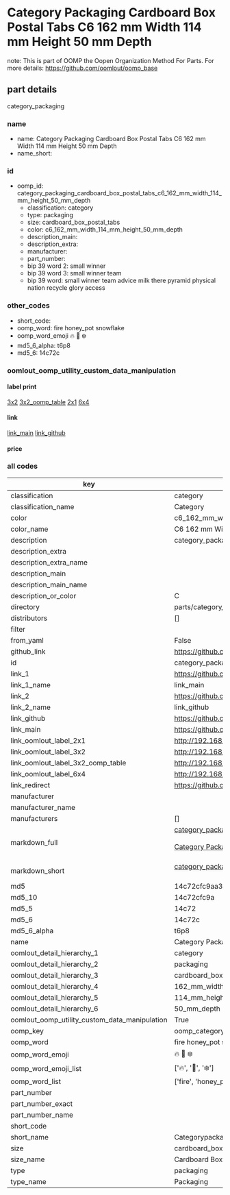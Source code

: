 # Category Packaging Cardboard Box Postal Tabs C6 162 mm Width 114 mm Height 50 mm Depth  

note: This is part of OOMP the Oopen Organization Method For Parts. For more details: https://github.com/oomlout/oomp_base

##  part details
  



category_packaging



### name
* name: Category Packaging Cardboard Box Postal Tabs C6 162 mm Width 114 mm Height 50 mm Depth
* name_short: 
### id
* oomp_id: category_packaging_cardboard_box_postal_tabs_c6_162_mm_width_114_mm_height_50_mm_depth
  * classification: category
  * type: packaging
  * size: cardboard_box_postal_tabs
  * color: c6_162_mm_width_114_mm_height_50_mm_depth
  * description_main: 
  * description_extra: 
  * manufacturer: 
  * part_number: 
  * bip 39 word 2: small winner
  * bip 39 word 3: small winner team
  * bip 39 word: small winner team advice milk there pyramid physical nation recycle glory access

### other_codes
* short_code: 
* oomp_word: fire honey_pot snowflake
* oomp_word_emoji :fire: :honey_pot: :snowflake:
* md5_6_alpha: t6p8
* md5_6: 14c72c






### oomlout_oomp_utility_custom_data_manipulation
#### label print
[3x2](http://192.168.1.245:1112/?label=oomp%20t6p8)
[3x2_oomp_table](http://192.168.1.108:1112/?label=oomp%20t6p8)
[2x1](http://192.168.1.242:1112/?label=oomp%20t6p8)
[6x4](http://192.168.1.55:1112/?label=oomp%20t6p8)    

#### link

[link_main](https://github.com/oomlout/oomlout_oomp_version_1_messy/tree/main/parts/category_packaging_cardboard_box_postal_tabs_c6_162_mm_width_114_mm_height_50_mm_depth) [link_github](https://github.com/oomlout/oomlout_oomp_version_1_messy/tree/main/parts/category_packaging_cardboard_box_postal_tabs_c6_162_mm_width_114_mm_height_50_mm_depth)                             

#### price







### all codes 
| key | value |  
| --- | --- |  
| classification | category |  
| classification_name | Category |  
| color | c6_162_mm_width_114_mm_height_50_mm_depth |  
| color_name | C6 162 mm Width 114 mm Height 50 mm Depth |  
| description | category_packaging |  
| description_extra |  |  
| description_extra_name |  |  
| description_main |  |  
| description_main_name |  |  
| description_or_color | C  |  
| directory | parts/category_packaging_cardboard_box_postal_tabs_c6_162_mm_width_114_mm_height_50_mm_depth |  
| distributors | [] |  
| filter |  |  
| from_yaml | False |  
| github_link | https://github.com/oomlout/oomlout_oomp_part_src/tree/main/parts/category_packaging_cardboard_box_postal_tabs_c6_162_mm_width_114_mm_height_50_mm_depth |  
| id | category_packaging_cardboard_box_postal_tabs_c6_162_mm_width_114_mm_height_50_mm_depth |  
| link_1 | https://github.com/oomlout/oomlout_oomp_version_1_messy/tree/main/parts/category_packaging_cardboard_box_postal_tabs_c6_162_mm_width_114_mm_height_50_mm_depth |  
| link_1_name | link_main |  
| link_2 | https://github.com/oomlout/oomlout_oomp_version_1_messy/tree/main/parts/category_packaging_cardboard_box_postal_tabs_c6_162_mm_width_114_mm_height_50_mm_depth |  
| link_2_name | link_github |  
| link_github | https://github.com/oomlout/oomlout_oomp_version_1_messy/tree/main/parts/category_packaging_cardboard_box_postal_tabs_c6_162_mm_width_114_mm_height_50_mm_depth |  
| link_main | https://github.com/oomlout/oomlout_oomp_version_1_messy/tree/main/parts/category_packaging_cardboard_box_postal_tabs_c6_162_mm_width_114_mm_height_50_mm_depth |  
| link_oomlout_label_2x1 | http://192.168.1.242:1112/?label=oomp%20t6p8 |  
| link_oomlout_label_3x2 | http://192.168.1.245:1112/?label=oomp%20t6p8 |  
| link_oomlout_label_3x2_oomp_table | http://192.168.1.108:1112/?label=oomp%20t6p8 |  
| link_oomlout_label_6x4 | http://192.168.1.55:1112/?label=oomp%20t6p8 |  
| link_redirect | https://github.com/oomlout/oomlout_oomp_version_1_messy/tree/main/parts/category_packaging_cardboard_box_postal_tabs_c6_162_mm_width_114_mm_height_50_mm_depth |  
| manufacturer |  |  
| manufacturer_name |  |  
| manufacturers | [] |  
| markdown_full | [category_packaging_cardboard_box_postal_tabs_c6_162_mm_width_114_mm_height_50_mm_depth](none)<br>[](none)<br>[Category Packaging Cardboard Box Postal Tabs C6 162 Mm Width 114 Mm Height 50 Mm Depth](none)<br><br> |  
| markdown_short | [category_packaging_cardboard_box_postal_tabs_c6_162_mm_width_114_mm_height_50_mm_depth](none)<br><br> |  
| md5 | 14c72cfc9aa3f5e381c64041bd7efe63 |  
| md5_10 | 14c72cfc9a |  
| md5_5 | 14c72 |  
| md5_6 | 14c72c |  
| md5_6_alpha | t6p8 |  
| name | Category Packaging Cardboard Box Postal Tabs C6 162 mm Width 114 mm Height 50 mm Depth |  
| oomlout_detail_hierarchy_1 | category |  
| oomlout_detail_hierarchy_2 | packaging |  
| oomlout_detail_hierarchy_3 | cardboard_box_postal_tabs |  
| oomlout_detail_hierarchy_4 | 162_mm_width |  
| oomlout_detail_hierarchy_5 | 114_mm_height |  
| oomlout_detail_hierarchy_6 | 50_mm_depth |  
| oomlout_oomp_utility_custom_data_manipulation | True |  
| oomp_key | oomp_category_packaging_cardboard_box_postal_tabs_c6_162_mm_width_114_mm_height_50_mm_depth |  
| oomp_word | fire honey_pot snowflake |  
| oomp_word_emoji | :fire: :honey_pot: :snowflake: |  
| oomp_word_emoji_list | [':fire:', ':honey_pot:', ':snowflake:'] |  
| oomp_word_list | ['fire', 'honey_pot', 'snowflake'] |  
| part_number |  |  
| part_number_exact |  |  
| part_number_name |  |  
| short_code |  |  
| short_name | Categorypackaging |  
| size | cardboard_box_postal_tabs |  
| size_name | Cardboard Box Postal Tabs |  
| type | packaging |  
| type_name | Packaging |  
